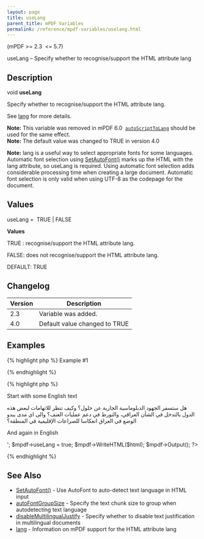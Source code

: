 ```yaml
---
layout: page
title: useLang
parent_title: mPDF Variables
permalink: /reference/mpdf-variables/uselang.html
---
```


<div id="bpmbook" class="bpmbook" style="direction:ltr;">
<div class="topic_user_field">
<div id="U0">
<p>(mPDF &gt;= 2.3&nbsp; &lt;= 5.7)</p>
<p>useLang – Specify whether to recognise/support the HTML attribute <span class="parameter">lang</span></p>
<h2>Description</h2>

<div class="alert alert-info" role="alert">void <b>useLang</b></div>
<p>Specify whether to recognise/support the HTML attribute <span class="parameter">lang</span>.</p>
<p>See <a href="{{ "/fonts-languages/lang-v5-x.html" | prepend: site.baseurl }}">lang</a> for more details.</p>

<div class="alert alert-info" role="alert"><b>Note:</b> This variable was removed in mPDF 6.0&nbsp; <a href="{{ "/reference/mpdf-variables/autoscripttolang.html" | prepend: site.baseurl }}"><code>autoScriptToLang</code></a> should be used for the same effect.</div>

<div class="alert alert-info" role="alert"><b>Note:</b> The default value was changed to <span class="smallblock">TRUE </span>in version 4.0</div>
<p><b>Note:</b> <span class="parameter">lang</span> is a useful way to select appropriate fonts for some languages. Automatic font selection using <a href="{{ "/reference/mpdf-functions/setautofont.html" | prepend: site.baseurl }}">SetAutoFont()</a> marks up the HTML with the <span class="parameter">lang</span> attribute, so useLang is required. Using automatic font selection adds considerable processing time when creating a large document. Automatic font selection is only valid when using UTF-8 as the codepage for the document.</p>
<h2>Values</h2>
<p class="manual_param_dt"><span class="parameter">useLang</span> =&nbsp; <span class="smallblock">TRUE </span>| <span class="smallblock">FALSE</span></p>
<p class="manual_param_dd"><b>Values</b>

<span class="smallblock">TRUE </span>: recognise/support the HTML attribute <span class="parameter">lang</span>.

<span class="smallblock">FALSE</span>: does not recognise/support the HTML attribute <span class="parameter">lang</span>.

<span class="smallblock">DEFAULT</span>: <span class="smallblock">TRUE</span></p>
<h2>Changelog</h2>
<table class="bpmTopic"> <thead>
<tr> <th>Version</th><th>Description</th> </tr>
</thead> <tbody>
<tr>
<td>2.3</td>
<td>Variable was added.</td>
</tr>
<tr>
<td>4.0</td>
<td>Default value changed to <span class="smallblock">TRUE</span></td>
</tr>
</tbody> </table>
<h2>Examples</h2>

{% highlight php %}
Example #1

{% endhighlight %}

{% highlight php %}
<?php

<?php

include("../mpdf.php");

$mpdf=new mPDF('utf-8'); 

$html = '

<p>Start with some English text</p>

<p lang="ar"> هل ستسفر الجهود الدبلوماسية الجارية عن حلول؟ وكيف تنظر للاتهامات لبعض هذه الدول بالتدخل في الشأن العراقي، والتورط في دعم عمليات العنف؟ والى اي مدى يبدو الوضع في العراق انعكاسا للصراعات الإقليمية في المنطقة؟</p>

<p>And again in English</p>

';

$mpdf->useLang = true;

$mpdf->WriteHTML($html);

$mpdf->Output();

?>

{% endhighlight %}

<h2>See Also</h2>
<ul>
<li class="manual_boxlist"><a href="{{ "/reference/mpdf-variables/autofontgroupsize.html" | prepend: site.baseurl }}">SetAutoFont()</a> - Use AutoFont to auto-detect text language in HTML input</li>
<li class="manual_boxlist"><a href="{{ "/reference/mpdf-variables/autofontgroupsize.html" | prepend: site.baseurl }}">autoFontGroupSize</a> - Specify the text chunk size to group when autodetecting text language</li>
<li class="manual_boxlist"><a href="index0c23.html?tid=346">disableMultilingualJustify</a> - Specify whether to disable text justification in multilingual documents</li>
<li class="manual_boxlist"><a href="{{ "/fonts-languages/lang-v5-x.html" | prepend: site.baseurl }}">lang</a> - Information on mPDF support for the HTML attribute lang</li>
</ul>
</div>
</div>

